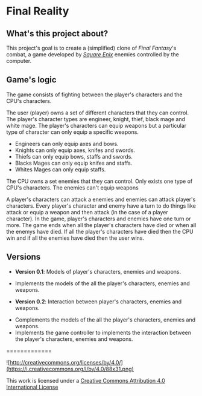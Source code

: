 # Final Reality

## What's this project about?
This project's goal is to create a (simplified) clone of _Final Fantasy_'s combat, a game developed
by [_Square Enix_](https://www.square-enix.com)
enemies controlled by the computer.

## Game's logic
The game consists of fighting between the player's characters and the CPU's characters. 

The user (player) owns a set of different characters that they can control. The player's character types are engineer, knight, thief, black mage and white mage. The player's characters can equip weapons but a particular type of character can only equip a specific weapons.

- Engineers can only equip axes and bows.
- Knights can only equip axes, knifes and swords.
- Thiefs can only equip bows, staffs and swords.
- Blacks Mages can only equip knifes and staffs.
- Whites Mages can only equip staffs.

The CPU owns a set enemies that they can control. Only exists one type of CPU's characters. The enemies can't equip weapons

A player's characters can attack a enemies and enemies can attack player's characters. Every player's character and enemy have a turn to do things like attack or equip a weapon and then attack (in the case of a player character). In the game, player's characters and enemies have one turn or more. The game ends when all the player's characters have died or when all the enemys have died. If all the player's characters have died then the CPU win and if all the enemies have died then the user wins.


## Versions
- **Version 0.1**: Models of player's characters, enemies and weapons.
 * Implements the models of the all the player's characters, enemies and weapons.
- **Version 0.2**: Interaction between player's characters, enemies and weapons.
 * Complements the models of the all the player's characters, enemies and weapons.
 * Implements the game controller to implements the interaction between the player's characters, enemies and weapons.

    

=============

![http://creativecommons.org/licenses/by/4.0/](https://i.creativecommons.org/l/by/4.0/88x31.png)

This work is licensed under a 
[Creative Commons Attribution 4.0 International License](http://creativecommons.org/licenses/by/4.0/)


